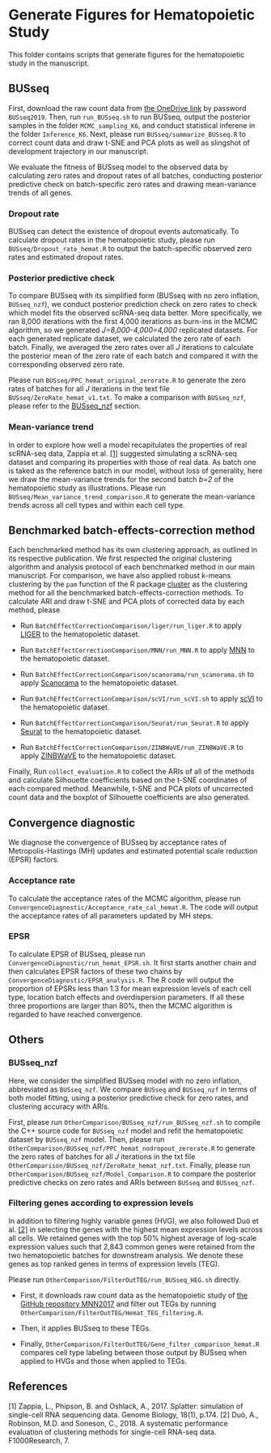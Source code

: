 ﻿# Generate Figures for Hematopoietic Study

This folder contains scripts that generate figures for the hematopoietic study in the manuscript. 

## BUSseq

First, download the raw count data from [the OneDrive link](https://mycuhk-my.sharepoint.com/:u:/g/personal/1155082896_link_cuhk_edu_hk/EW-UIYqDLIRNk8DwWP823AUBKmeh_c9__Rs-7YrtOO34zA?e=PJlW1u) by password `BUSseq2019`. Then, run `run_BUSseq.sh` to run BUSseq, output the posterior samples in the folder `MCMC_sampling_K6`, and conduct statistical inferene in the folder `Inference_K6`. Next, please run `BUSseq/summarize_BUSseq.R` to correct count data and draw t-SNE and PCA plots as well as slingshot of development trajectory in our manuscript.

We evaluate the fitness of BUSseq model to the observed data by calculating zero rates and dropout rates of all batches, conducting posterior predictive check on batch-specific zero rates and drawing mean-variance trends of all genes.

### Dropout rate

BUSseq can detect the existence of dropout events automatically. To calculate dropout rates in the hematopoietic study, please run `BUSseq/Dropout_rate_hemat.R` to output the batch-specific observed zero rates and estimated dropout rates.

### Posterior predictive check 

To compare BUSseq with its simplified form (BUSseq with no zero inflation, `BUSseq_nzf`), we conduct posterior prediction check on zero rates to check which model fits the observed scRNA-seq data better. More specifically, we ran 8,000 iterations with the first 4,000 iterations as burn-ins in the MCMC algorithm, so we generated *J=8,000-4,000=4,000* replicated datasets. For each generated replicate dataset, we calculated the zero rate of each batch. Finally, we averaged the zero rates over all *J* iterations to calculate the posterior mean of the zero rate of each batch and compared it with the corresponding observed zero rate.

Please run `BUSseq/PPC_hemat_original_zerorate.R` to generate the zero rates of batches for all *J* iterations in the text file `BUSseq/ZeroRate_hemat_v1.txt`. To make a comparison with `BUSseq_nzf`, please refer to the [BUSseq_nzf](#busseq_nzf) section.


### Mean-variance trend

In order to explore how well a model recapitulates the properties of real scRNA-seq data, Zappia et al. [[1]](#1) suggested simulating a scRNA-seq dataset and comparing its properties with those of real data. As batch one is taked as the reference batch in our model, without loss of generality, here we draw the mean-variance trends for the second batch *b=2* of the hematopoietic study as illustrations. Please run `BUSseq/Mean_variance_trend_comparison.R` to generate the mean-variance trends across all cell types and within each cell type.

## Benchmarked batch-effects-correction method

Each benchmarked method has its own clustering approach, as outlined in its respective publication. We first respected the original clustering algorithm and analysis protocol of each benchmarked method in our main manuscript. For comparison, we have also applied robust k-means clustering by the `pam` function of the R package [cluster](https://github.com/cran/cluster) as the clustering method for all the benchmarked batch-effects-correction methods. To calculate ARI and draw t-SNE and PCA plots of corrected data by each method, please

   - Run `BatchEffectCorrectionComparison/liger/run_liger.R` to apply [LIGER](https://github.com/MacoskoLab/liger) to the hematopoietic dataset.

   - Run `BatchEffectCorrectionComparison/MNN/run_MNN.R` to apply [MNN](https://github.com/MarioniLab/MNN2017) to the hematopoietic dataset.

   - Run `BatchEffectCorrectionComparison/scanorama/run_scanorama.sh` to apply [Scanorama](https://github.com/brianhie/scanorama) to the hematopoietic dataset.

   - Run `BatchEffectCorrectionComparison/scVI/run_scVI.sh` to apply [scVI](https://github.com/YosefLab/scVI) to the hematopoietic dataset.

   - Run `BatchEffectCorrectionComparison/Seurat/run_Seurat.R` to apply [Seurat](https://satijalab.org/seurat/) to the hematopoietic dataset.

   - Run `BatchEffectCorrectionComparison/ZINBWaVE/run_ZINBWaVE.R` to apply [ZINBWaVE](https://github.com/drisso/zinbwave) to the hematopoietic dataset.

Finally, Run `collect_evaluation.R` to collect the ARIs of all of the methods and calculate Silhouette coefficients based on the t-SNE coordinates of each compared method. Meanwhile, t-SNE and PCA plots of uncorrected count data and the boxplot of Silhouette coefficients are also generated.

## Convergence diagnostic

We diagnose the convergence of BUSseq by acceptance rates of Metropolis-Hastings (MH) updates and estimated potential scale reduction (EPSR) factors.

### Acceptance rate

To calculate the acceptance rates of the MCMC algorithm, please run `ConvergenceDiagnostic/Acceptance_rate_cal_hemat.R`. The code will output the acceptance rates of all parameters updated by MH steps.

### EPSR

To calculate EPSR of BUSseq, please run `ConvergenceDiagnostic/run_hemat_EPSR.sh`. It first starts another chain and then calculates EPSR factors of these two chains by `ConvergenceDiagnostic/EPSR_analysis.R`. The R code will output the proportion of EPSRs less than 1.3 for mean expression levels of each cell type, location batch effects and overdispersion parameters. If all these three proportions are larger than 80\%, then the MCMC algorithm is regarded to have reached convergence.

## Others

### BUSseq_nzf

Here, we consider the simplified BUSseq model with no zero inflation, abbreviated as `BUSseq_nzf`. We compare `BUSseq` and `BUSseq_nzf` in terms of both model fitting, using a posterior predictive check for zero rates, and clustering accuracy with ARIs.

First, please run `OtherComparison/BUSseq_nzf/run_BUSseq_nzf.sh` to compile the C++ source code for `BUSseq_nzf` model and refit the hematopoietic dataset by `BUSseq_nzf` model. Then, please run `OtherComparison/BUSseq_nzf/PPC_hemat_nodropout_zerorate.R` to generate the zero rates of batches for all *J* iterations in the txt file `OtherComparison/BUSseq_nzf/ZeroRate_hemat_nzf.txt`. Finally, please run `OtherComparison/BUSseq_nzf/Model_Comparison.R` to compare the posterior predictive checks on zero rates and ARIs between `BUSseq` and `BUSseq_nzf`.

### Filtering genes according to expression levels

In addition to filtering highly variable genes (HVG), we also followed Duò et al. [[2]](#2) in selecting the genes with the highest mean expression levels across all cells. We retained genes with the top 50\% highest average of log-scale expression values such that 2,843 common genes were retained from the two hematopoietic batches for downstream analysis. We denote these genes as top ranked genes in terms of expression levels (TEG). 

Please run `OtherComparison/FilterOutTEG/run_BUSseq_HEG.sh` directly. 
   
   - First, it downloads raw count data as the hematopoietic study of [the GitHub repository MNN2017](https://github.com/MarioniLab/MNN2017/tree/master/Haematopoiesis) and filter out TEGs by running `OtherComparison/FilterOutTEG/Hemat_TEG_filtering.R`.

   - Then, it applies BUSseq to these TEGs.

   - Finally, `OtherComparison/FilterOutTEG/Gene_filter_comparison_hemat.R` compares cell type labeling between those output by BUSseq when applied to HVGs and those when applied to TEGs.

## References
<a id="1">[1]</a> 
Zappia, L., Phipson, B. and Oshlack, A., 2017. Splatter: simulation of single-cell RNA sequencing data. Genome Biology, 18(1), p.174.
<a id="2">[2]</a>
Duò, A., Robinson, M.D. and Soneson, C., 2018. A systematic performance evaluation of clustering methods for single-cell RNA-seq data. F1000Research, 7.
